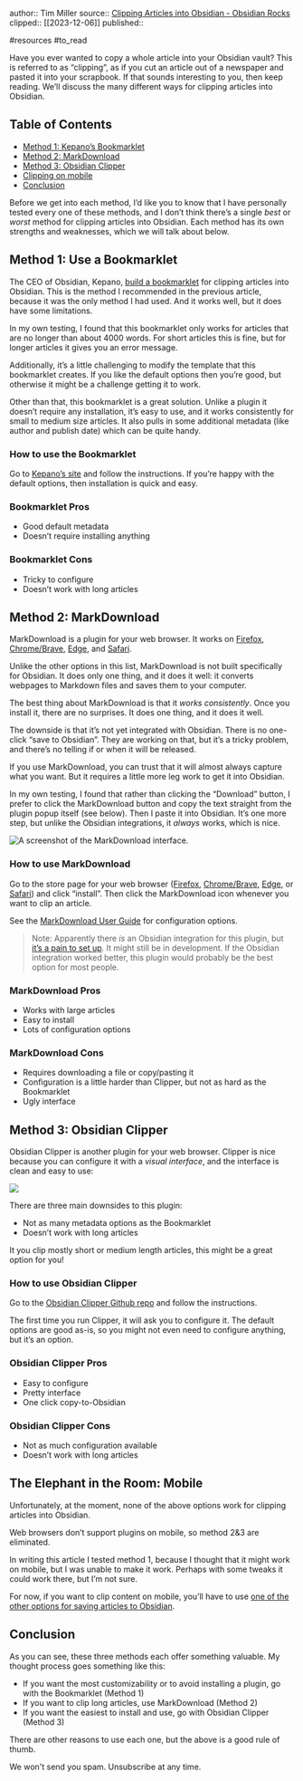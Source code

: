 author:: Tim Miller
source:: [Clipping Articles into Obsidian - Obsidian Rocks](https://obsidian.rocks/clipping-articles-into-obsidian/)
clipped:: [[2023-12-06]]
published:: 

#resources #to_read

Have you ever wanted to copy a whole article into your Obsidian vault? This is referred to as “clipping”, as if you cut an article out of a newspaper and pasted it into your scrapbook. If that sounds interesting to you, then keep reading. We’ll discuss the many different ways for clipping articles into Obsidian.

## Table of Contents

-   [Method 1: Kepano’s Bookmarklet](#method1)
-   [Method 2: MarkDownload](#method2)
-   [Method 3: Obsidian Clipper](#method3)
-   [Clipping on mobile](#mobile)
-   [Conclusion](#conclusion)

Before we get into each method, I’d like you to know that I have personally tested every one of these methods, and I don’t think there’s a single *best* or *worst* method for clipping articles into Obsidian. Each method has its own strengths and weaknesses, which we will talk about below.

## Method 1: Use a Bookmarklet

The CEO of Obsidian, Kepano, [build a bookmarklet](https://stephanango.com/obsidian-web-clipper) for clipping articles into Obsidian. This is the method I recommended in the previous article, because it was the only method I had used. And it works well, but it does have some limitations.

In my own testing, I found that this bookmarklet only works for articles that are no longer than about 4000 words. For short articles this is fine, but for longer articles it gives you an error message.

Additionally, it’s a little challenging to modify the template that this bookmarklet creates. If you like the default options then you’re good, but otherwise it might be a challenge getting it to work.

Other than that, this bookmarklet is a great solution. Unlike a plugin it doesn’t require any installation, it’s easy to use, and it works consistently for small to medium size articles. It also pulls in some additional metadata (like author and publish date) which can be quite handy.

### How to use the Bookmarklet

Go to [Kepano’s site](https://stephanango.com/obsidian-web-clipper) and follow the instructions. If you’re happy with the default options, then installation is quick and easy.

### Bookmarklet Pros

-   Good default metadata
-   Doesn’t require installing anything

### Bookmarklet Cons

-   Tricky to configure
-   Doesn’t work with long articles

## Method 2: MarkDownload

MarkDownload is a plugin for your web browser. It works on [Firefox](https://addons.mozilla.org/en-GB/firefox/addon/markdownload/), [Chrome/Brave](https://chrome.google.com/webstore/detail/markdownload-markdown-web/pcmpcfapbekmbjjkdalcgopdkipoggdi), [Edge](https://microsoftedge.microsoft.com/addons/detail/hajanaajapkhaabfcofdjgjnlgkdkknm), and [Safari](https://apple.co/3tcU0pD).

Unlike the other options in this list, MarkDownload is not built specifically for Obsidian. It does only one thing, and it does it well: it converts webpages to Markdown files and saves them to your computer.

The best thing about MarkDownload is that it *works consistently*. Once you install it, there are no surprises. It does one thing, and it does it well.

The downside is that it’s not yet integrated with Obsidian. There is no one-click “save to Obsidian”. They are working on that, but it’s a tricky problem, and there’s no telling if or when it will be released.

If you use MarkDownload, you can trust that it will almost always capture what you want. But it requires a little more leg work to get it into Obsidian.

In my own testing, I found that rather than clicking the “Download” button, I prefer to click the MarkDownload button and copy the text straight from the plugin popup itself (see below). Then I paste it into Obsidian. It’s one more step, but unlike the Obsidian integrations, it *always* works, which is nice.

![A screenshot of the MarkDownload interface.](https://i0.wp.com/obsidian.rocks/wp-content/uploads/2023/08/markdownload-popup.png?resize=517%2C681&ssl=1)

### How to use MarkDownload

Go to the store page for your web browser ([Firefox](https://addons.mozilla.org/en-GB/firefox/addon/markdownload/), [Chrome/Brave](https://chrome.google.com/webstore/detail/markdownload-markdown-web/pcmpcfapbekmbjjkdalcgopdkipoggdi), [Edge](https://microsoftedge.microsoft.com/addons/detail/hajanaajapkhaabfcofdjgjnlgkdkknm), or [Safari](https://apple.co/3tcU0pD)) and click “install”. Then click the MarkDownload icon whenever you want to clip an article.

See the [MarkDownload User Guide](https://github.com/deathau/markdownload/blob/master/user-guide.md#markdownload-user-guide) for configuration options.

> Note: Apparently there *is* an Obsidian integration for this plugin, but [it’s a pain to set up](https://forum.obsidian.md/t/help-needed-with-markdownload-web-clipper/54920/3?u=webinspect). It might still be in development. If the Obsidian integration worked better, this plugin would probably be the best option for most people.

### MarkDownload Pros

-   Works with large articles
-   Easy to install
-   Lots of configuration options

### MarkDownload Cons

-   Requires downloading a file or copy/pasting it
-   Configuration is a little harder than Clipper, but not as hard as the Bookmarklet
-   Ugly interface

## Method 3: Obsidian Clipper

Obsidian Clipper is another plugin for your web browser. Clipper is nice because you can configure it with a *visual interface*, and the interface is clean and easy to use:

![](https://i0.wp.com/obsidian.rocks/wp-content/uploads/2023/08/obsidian-clipper-config.png?resize=1024%2C975&ssl=1)

There are three main downsides to this plugin:

-   Not as many metadata options as the Bookmarklet
-   Doesn’t work with long articles

It you clip mostly short or medium length articles, this might be a great option for you!

### How to use Obsidian Clipper

Go to the [Obsidian Clipper Github repo](https://github.com/jplattel/obsidian-clipper) and follow the instructions.

The first time you run Clipper, it will ask you to configure it. The default options are good as-is, so you might not even need to configure anything, but it’s an option.

### Obsidian Clipper Pros

-   Easy to configure
-   Pretty interface
-   One click copy-to-Obsidian

### Obsidian Clipper Cons

-   Not as much configuration available
-   Doesn’t work with long articles

## The Elephant in the Room: Mobile

Unfortunately, at the moment, none of the above options work for clipping articles into Obsidian.

Web browsers don’t support plugins on mobile, so method 2&3 are eliminated.

In writing this article I tested method 1, because I thought that it might work on mobile, but I was unable to make it work. Perhaps with some tweaks it could work there, but I’m not sure.

For now, if you want to clip content on mobile, you’ll have to use [one of the other options for saving articles to Obsidian](https://obsidian.rocks/save-articles-to-obsidian-five-different-methods/).

## Conclusion

As you can see, these three methods each offer something valuable. My thought process goes something like this:

-   If you want the most customizability or to avoid installing a plugin, go with the Bookmarklet (Method 1)
-   If you want to clip long articles, use MarkDownload (Method 2)
-   If you want the easiest to install and use, go with Obsidian Clipper (Method 3)

There are other reasons to use each one, but the above is a good rule of thumb.

We won't send you spam. Unsubscribe at any time.